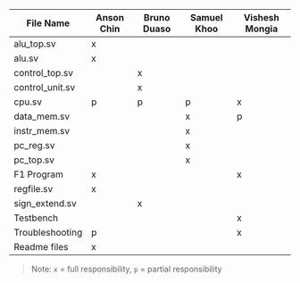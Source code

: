 |File Name                   | Anson Chin         | Bruno Duaso        | Samuel Khoo        | Vishesh Mongia     |
|----------------------------|--------------------|--------------------|--------------------|--------------------|
| alu_top.sv                 |         x          |                    |                    |                    |
| alu.sv                     |         x          |                    |                    |                    |
| control_top.sv             |                    |         x          |                    |                    |
| control_unit.sv            |                    |         x          |                    |                    | 
| cpu.sv                     |         p          |         p          |         p          |          x         |
| data_mem.sv                |                    |                    |         x          |          p         |
| instr_mem.sv               |                    |                    |         x          |                    |
| pc_reg.sv                  |                    |                    |         x          |                    |
| pc_top.sv                  |                    |                    |         x          |                    |
| F1 Program                 |         x          |                    |                    |          x         |
| regfile.sv                 |         x          |                    |                    |                    |
| sign_extend.sv             |                    |         x          |                    |                    |
| Testbench                  |                    |                    |                    |          x         |
| Troubleshooting            |         p          |                    |                    |          x         |
| Readme files               |         x          |                    |                    |                    |

> Note: `x` = full responsibility, `p` = partial responsibility